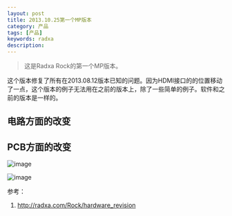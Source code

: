 ```yaml
---
layout: post
title: 2013.10.25第一个MP版本
category: 产品
tags: [产品]
keywords: radxa
description: 
---
```

>这是Radxa Rock的第一个MP版本。

这个版本修复了所有在2013.08.12版本已知的问题。因为HDMI接口的的位置移动了一点，这个版本的例子无法用在之前的版本上，除了一些简单的例子。软件和之前的版本是一样的。



## 电路方面的改变

## PCB方面的改变

![image](http://radxa.com/mw/images/4/47/Rock_front.jpg)

![image](http://radxa.com/mw/images/7/71/Rock_back.jpg)

参考：

1. http://radxa.com/Rock/hardware_revision

 


